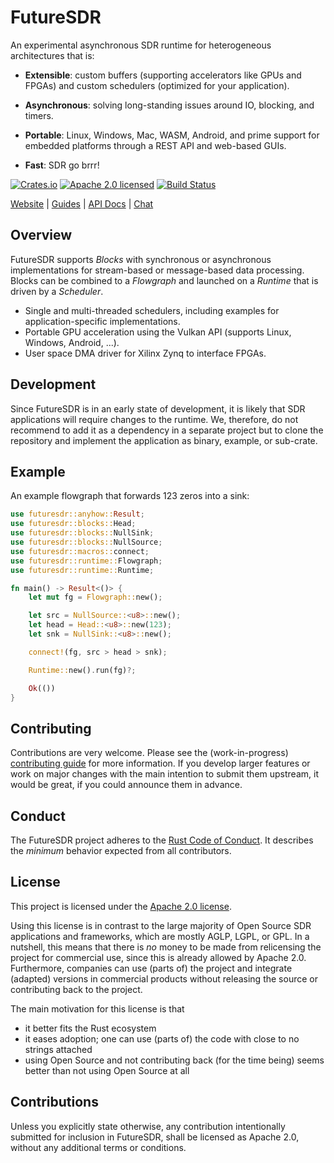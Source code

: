 # FutureSDR

An experimental asynchronous SDR runtime for heterogeneous architectures that
is:

* **Extensible**: custom buffers (supporting accelerators like GPUs and FPGAs)
  and custom schedulers (optimized for your application).

* **Asynchronous**: solving long-standing issues around IO, blocking, and
  timers.

* **Portable**: Linux, Windows, Mac, WASM, Android, and prime support for
  embedded platforms through a REST API and web-based GUIs.

* **Fast**: SDR go brrr!

[![Crates.io][crates-badge]][crates-url]
[![Apache 2.0 licensed][apache-badge]][apache-url]
[![Build Status][actions-badge]][actions-url]

[crates-badge]: https://img.shields.io/crates/v/futuresdr.svg
[crates-url]: https://crates.io/crates/futuresdr
[apache-badge]: https://img.shields.io/badge/license-Apache%202-blue
[apache-url]: https://github.com/futuresdr/futuresdr/blob/master/LICENSE
[actions-badge]: https://github.com/futuresdr/futuresdr/workflows/CI/badge.svg
[actions-url]: https://github.com/futuresdr/futuresdr/actions?query=workflow%3ACI+branch%3Amaster

[Website](https://www.futuresdr.org) |
[Guides](https://www.futuresdr.org/tutorial) |
[API Docs](https://docs.rs/futuresdr/latest/futuresdr) |
[Chat](https://discord.com/invite/vCz29eDbGP/)

## Overview

FutureSDR supports *Blocks* with synchronous or asynchronous implementations for
stream-based or message-based data processing. Blocks can be combined to a
*Flowgraph* and launched on a *Runtime* that is driven by a *Scheduler*.

* Single and multi-threaded schedulers, including examples for
  application-specific implementations.
* Portable GPU acceleration using the Vulkan API (supports Linux, Windows,
  Android, ...).
* User space DMA driver for Xilinx Zynq to interface FPGAs.

## Development

Since FutureSDR is in an early state of development, it is likely that SDR
applications will require changes to the runtime. We, therefore, do not
recommend to add it as a dependency in a separate project but to clone the
repository and implement the application as binary, example, or sub-crate.

## Example

An example flowgraph that forwards 123 zeros into a sink:

``` rust
use futuresdr::anyhow::Result;
use futuresdr::blocks::Head;
use futuresdr::blocks::NullSink;
use futuresdr::blocks::NullSource;
use futuresdr::macros::connect;
use futuresdr::runtime::Flowgraph;
use futuresdr::runtime::Runtime;

fn main() -> Result<()> {
    let mut fg = Flowgraph::new();

    let src = NullSource::<u8>::new();
    let head = Head::<u8>::new(123);
    let snk = NullSink::<u8>::new();

    connect!(fg, src > head > snk);

    Runtime::new().run(fg)?;

    Ok(())
}
```

## Contributing

Contributions are very welcome. Please see the (work-in-progress) [contributing
guide][contr] for more information. If you develop larger features or work on
major changes with the main intention to submit them upstream, it would be
great, if you could announce them in advance.

[contr]: https://github.com/futuresdr/futuresdr/blob/master/CONTRIBUTING.md

## Conduct

The FutureSDR project adheres to the [Rust Code of Conduct][coc]. It describes
the _minimum_ behavior expected from all contributors.

[coc]: https://github.com/rust-lang/rust/blob/master/CODE_OF_CONDUCT.md

## License

This project is licensed under the [Apache 2.0 license][lic].

Using this license is in contrast to the large majority of Open Source SDR
applications and frameworks, which are mostly AGLP, LGPL, or GPL. In a nutshell,
this means that there is *no* money to be made from relicensing the project for
commercial use, since this is already allowed by Apache 2.0. Furthermore,
companies can use (parts of) the project and integrate (adapted) versions in
commercial products without releasing the source or contributing back to the
project.

The main motivation for this license is that
* it better fits the Rust ecosystem
* it eases adoption; one can use (parts of) the code with close to no strings
  attached
* using Open Source and not contributing back (for the time being) seems better
  than not using Open Source at all

[lic]: https://github.com/futuresdr/futuresdr/blob/master/LICENSE.

## Contributions

Unless you explicitly state otherwise, any contribution intentionally submitted
for inclusion in FutureSDR, shall be licensed as Apache 2.0, without any
additional terms or conditions.
